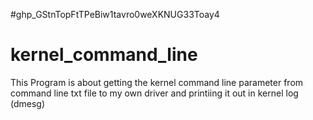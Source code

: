 #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
# kernel_command_line
This Program is about getting the kernel command line parameter from command line txt file to my own driver and printiing it out in kernel log (dmesg)
